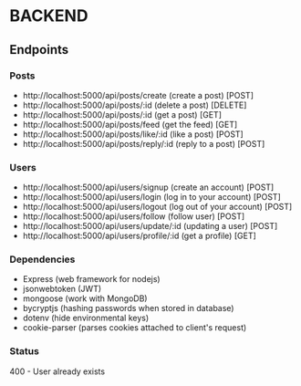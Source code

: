 # BACKEND

## Endpoints
### Posts
- http://localhost:5000/api/posts/create (create a post) [POST]
- http://localhost:5000/api/posts/:id (delete a post) [DELETE]
- http://localhost:5000/api/posts/:id (get a post) [GET]
- http://localhost:5000/api/posts/feed (get the feed) [GET]
- http://localhost:5000/api/posts/like/:id (like a post) [POST]
- http://localhost:5000/api/posts/reply/:id (reply to a post) [POST]
  
### Users
- http://localhost:5000/api/users/signup (create an account) [POST]
- http://localhost:5000/api/users/login (log in to your account) [POST]
- http://localhost:5000/api/users/logout (log out of your account) [POST]
- http://localhost:5000/api/users/follow (follow user) [POST]
- http://localhost:5000/api/users/update/:id (updating a user) [POST]
- http://localhost:5000/api/users/profile/:id (get a profile) [GET]

### Dependencies
- Express (web framework for nodejs)
- jsonwebtoken (JWT)
- mongoose (work with MongoDB)
- bycryptjs (hashing passwords when stored in database)
- dotenv (hide environmental keys)
- cookie-parser (parses cookies attached to client's request)

### Status
400 - User already exists

